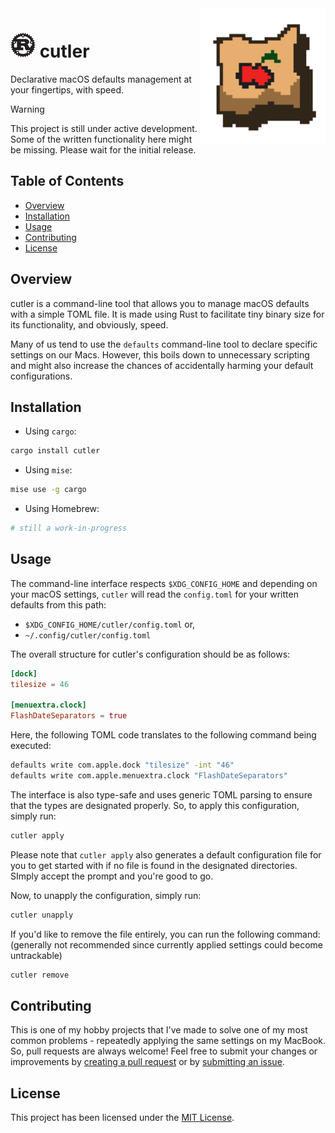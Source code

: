 <img src="assets/logo.png" width="200px" align="right">

# <img src="https://raw.githubusercontent.com/github/explore/80688e429a7d4ef2fca1e82350fe8e3517d3494d/topics/rust/rust.png" width="40px"> cutler

Declarative macOS defaults management at your fingertips, with speed.

> [!WARNING]
> This project is still under active development. Some of the
> written functionality here might be missing. Please wait for the initial
> release.

## Table of Contents

- [Overview](#overview)
- [Installation](#installation)
- [Usage](#usage)
- [Contributing](#contributing)
- [License](#license)

## Overview

cutler is a command-line tool that allows you to manage macOS defaults with a
simple TOML file. It is made using Rust to facilitate tiny binary size for its
functionality, and obviously, speed.

Many of us tend to use the `defaults` command-line tool to
declare specific settings on our Macs. However, this boils down to unnecessary
scripting and might also increase the chances of accidentally harming your
default configurations.

## Installation

- Using `cargo`:

```bash
cargo install cutler
```

- Using `mise`:

```bash
mise use -g cargo
```

- Using Homebrew:

```bash
# still a work-in-progress
```

## Usage

The command-line interface respects `$XDG_CONFIG_HOME` and depending on your
macOS settings, `cutler` will read the `config.toml` for your written defaults
from this path:

- `$XDG_CONFIG_HOME/cutler/config.toml` or,
- `~/.config/cutler/config.toml`

The overall structure for cutler's configuration should be as follows:

```toml
[dock]
tilesize = 46

[menuextra.clock]
FlashDateSeparators = true
```

Here, the following TOML code translates to the following command being executed:

```bash
defaults write com.apple.dock "tilesize" -int "46"
defaults write com.apple.menuextra.clock "FlashDateSeparators"
```

The interface is also type-safe and uses generic TOML parsing to ensure that the
types are designated properly. So, to apply this configuration, simply run:

```bash
cutler apply
```

Please note that `cutler apply` also generates a default configuration file for
you to get started with if no file is found in the designated directories.
SImply accept the prompt and you're good to go.

Now, to unapply the configuration, simply run:

```bash
cutler unapply
```

If you'd like to remove the file entirely, you can run the following command:
(generally not recommended since currently applied settings could become untrackable)

```bash
cutler remove
```

## Contributing

This is one of my hobby projects that I've made to solve one of my most common
problems - repeatedly applying the same settings on my MacBook. So, pull
requests are always welcome! Feel free to submit your changes or improvements by
[creating a pull request]() or by [submitting an issue]().

## License

This project has been licensed under the [MIT License](LICENSE).

